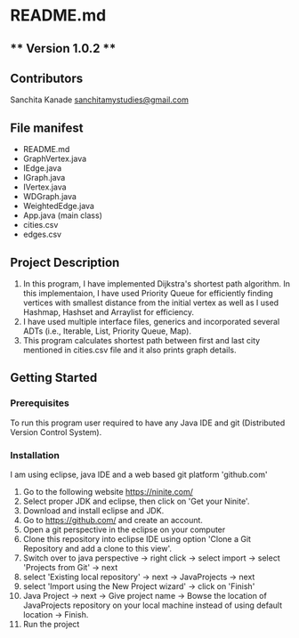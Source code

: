 # README.md
** Version 1.0.2 **
--
## Contributors
Sanchita Kanade <sanchitamystudies@gmail.com>

## File manifest
  - README.md
  - GraphVertex.java
  - IEdge.java
  - IGraph.java
  - IVertex.java
  - WDGraph.java
  - WeightedEdge.java
  - App.java (main class)
  - cities.csv
  - edges.csv
   
## Project Description

1. In this program, I have implemented Dijkstra's shortest path algorithm. 
In this implementaion, I have used Priority Queue for efficiently finding vertices with smallest distance from the initial vertex as well as I used Hashmap, Hashset and Arraylist for efficiency.
2. I have used multiple interface files, generics and incorporated several ADTs (i.e., Iterable, List, Priority Queue, Map).
2. This program calculates shortest path between first and last city mentioned in cities.csv file and it also prints graph details.
	 
## Getting Started

### Prerequisites

 To run this program user required to have any Java IDE and git (Distributed Version Control System).

### Installation
I am using eclipse, java IDE and a web based git platform 'github.com'
1. Go to the following website
   https://ninite.com/
2. Select proper JDK and eclipse, then click on 'Get your Ninite'. 
3. Download and install eclipse and JDK.
4. Go to https://github.com/ and create an account.
5. Open a git perspective in the eclipse on your computer
6. Clone this repository into eclipse IDE using option 'Clone a Git Repository and add a clone to this view'.
7. Switch over to java perspective -> right click -> select import -> select 'Projects from Git' -> next
8. select 'Existing local repository' -> next -> JavaProjects -> next
9. select 'Import using the New Project wizard' -> click on 'Finish'
10. Java Project -> next -> Give project name -> Bowse the location of JavaProjects repository on your local machine 
instead of using default location -> Finish.
11. Run the project

